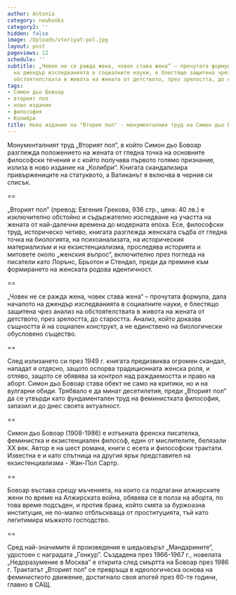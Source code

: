 ```yaml
---
author: Antonia
category: newbooks
category2: ''
hidden: false
image: /Uploads/vtoriyat-pol.jpg
layout: post
pageviews: 12
schedule: ''
subtitle: „Човек не се ражда жена, човек става жена“ – прочутата формула, дала началото
  на джендър изследванията в социалните науки, е блестящо защитена чрез анализ на
  обстоятелствата в живота на жената от детството, през зрелостта, до старостта
tags:
- Симон дьо Бовоар
- вторият пол
- ново издание
- философия
- Колибри
title: Ново издание на "Втория пол" - монументалния труд на Симон дьо Бовоар
---
```


Монументалният труд „Вторият пол“, в който Симон дьо Бовоар разглежда положението на жената от гледна точка на основните философски течения и с който получава първото голямо признание, излиза в ново издание на „Колибри“. Книгата скандализира привържениците на статуквото, а Ватиканът я включва в черния си списък. 

\==

„Вторият пол” (превод: Евгения Грекова, 936 стр., цена: 40 лв.) е изключително обстойно и съдържателно изследване на участта на жената от най-далечни времена до модерната епоха. Есе, философски труд, историческо четиво, книгата разглежда женската съдба от гледна точка на биологията, на психоанализата, на историческия материализъм и на екзистенциализма, проследява историята и митовете около „женския въпрос“, включително през погледа на писатели като Лорънс, Брьотон и Стендал, преди да премине към формирането на женската родова идентичност. 

\==

„Човек не се ражда жена, човек става жена“ – прочутата формула, дала началото на джендър изследванията в социалните науки, е блестящо защитена чрез анализ на обстоятелствата в живота на жената от детството, през зрелостта, до старостта. Анализ, който доказва същността й на социален конструкт, а не единствено на биологически обусловено същество. 

\==

След излизането си през 1949 г. книгата предизвиква огромен скандал, нападат я отдясно, защото оспорва традиционната женска роля, и отляво, защото се обявява за контрол над раждаемостта и право на аборт. Симон дьо Бовоар става обект не само на критики, но и на вулгарни обиди. Трябвало е да минат десетилетия, преди „Вторият пол“ да се утвърди като фундаментален труд на феминистката философия, запазил и до днес своята актуалност.                                   

\==

Симон дьо Бовоар (1908-1986) е изтъкната френска писателка, феминистка и екзистенциален философ, един от мислителите, белязали XX век.  Автор е на шест романа, книги с есета и философски трактати. Известна е и като спътница на другия ярък представител на екзистенциализма - Жан-Пол Сартр. 

\==

Бовоар въстава срещу мъченията, на които са подлагани алжирските жени по време на Алжирската война, обявява се в полза на аборта, по това време подсъден, и против брака, който смята за буржоазна институция, не по-малко отблъскваща от проституцията, тъй като легитимира мъжкото господство. 

\==

Сред най-значимите й произведения е шедьовърът „Мандарините“, удостоен с наградата „Гонкур”. Създадена през 1966-1967 г., новелата „Недоразумение в Москва” е открита след смъртта на Бовоар през 1986 г. Трактатът „Вторият пол“ се превръща в идеологическа основа на феминисткото движение, достигнало своя апогей през 60-те години, главно в САЩ.
